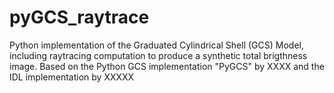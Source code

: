 # pyGCS_raytrace
Python implementation of the Graduated Cylindrical Shell (GCS) Model, including raytracing computation to produce a synthetic total brigthness image.
Based on the Python GCS implementation "PyGCS" by XXXX and the IDL implementation by XXXXX
